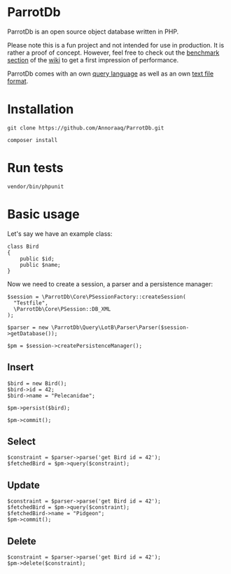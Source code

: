 # ParrotDb
ParrotDb is an open source object database written in PHP.

Please note this is a fun project and not intended for use in production.
It is rather a proof of concept. However, feel free to check out the [benchmark section](https://github.com/Annoraaq/ParrotDb/wiki/Benchmarks)
 of the [wiki](https://github.com/Annoraaq/ParrotDb/wiki) to get a first impression of performance.
 
ParrotDb comes with an own [query language](https://github.com/Annoraaq/ParrotDb/wiki/Language-of-the-Birds) as well as an own [text file format](https://github.com/Annoraaq/ParrotDb/wiki/Feather-file-format).

# Installation
```git clone https://github.com/Annoraaq/ParrotDb.git```

```composer install```

# Run tests
```vendor/bin/phpunit```

# Basic usage
Let's say we have an example class:
```
class Bird
{
    public $id;
    public $name;
}
```

Now we need to create a session, a parser and a persistence manager:
```
$session = \ParrotDb\Core\PSessionFactory::createSession(
  "Testfile",
  \ParrotDb\Core\PSession::DB_XML
);

$parser = new \ParrotDb\Query\LotB\Parser\Parser($session->getDatabase());

$pm = $session->createPersistenceManager();
```

## Insert
```
$bird = new Bird();
$bird->id = 42;
$bird->name = "Pelecanidae";

$pm->persist($bird);

$pm->commit();
```

## Select
```
$constraint = $parser->parse('get Bird id = 42');
$fetchedBird = $pm->query($constraint);
```
## Update
```
$constraint = $parser->parse('get Bird id = 42');
$fetchedBird = $pm->query($constraint);
$fetchedBird->name = "Pidgeon";
$pm->commit();
```

## Delete
```
$constraint = $parser->parse('get Bird id = 42');
$pm->delete($constraint);
```


